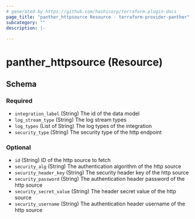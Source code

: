 ```yaml
---
# generated by https://github.com/hashicorp/terraform-plugin-docs
page_title: "panther_httpsource Resource - terraform-provider-panther"
subcategory: ""
description: |-
  
---
```


# panther_httpsource (Resource)





<!-- schema generated by tfplugindocs -->
## Schema

### Required

- `integration_label` (String) The id of the data model
- `log_stream_type` (String) The log stream types
- `log_types` (List of String) The log types of the integration
- `security_type` (String) The security type of the http endpoint

### Optional

- `id` (String) ID of the http source to fetch
- `security_alg` (String) The authentication algorithm of the http source
- `security_header_key` (String) The security header key of the http source
- `security_password` (String) The authentication header password of the http source
- `security_secret_value` (String) The header secret value of the http source
- `security_username` (String) The authentication header username of the http source
